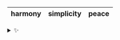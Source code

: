 | harmony | simplicity | peace |
| :-----: | :--------: | :---: |

<details>
  <summary>✨</summary>
  These words are chosen at random each day. New words will appear here tomorrow morning.
</details>